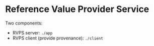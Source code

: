 # Reference Value Provider Service

Two components:

* RVPS server: `./app`
* RVPS client (provide provenance): `./client`
